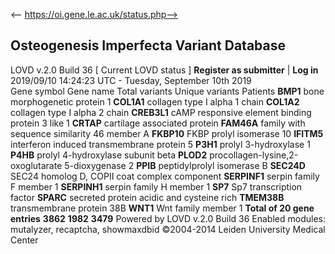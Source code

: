 <-- https://oi.gene.le.ac.uk/status.php-->

## Osteogenesis Imperfecta Variant Database
LOVD v.2.0 Build 36 [ Current LOVD status ] 
**Register as submitter** | **Log in**  
2019/09/10 14:24:23 UTC - Tuesday, September 10th 2019  
Gene symbol Gene name Total variants Unique variants Patients
**BMP1** bone morphogenetic protein 1
**COL1A1** collagen type I alpha 1 chain
**COL1A2** collagen type I alpha 2 chain
**CREB3L1** cAMP responsive element binding protein 3 like 1
**CRTAP** cartilage associated protein
**FAM46A** family with sequence similarity 46 member A
**FKBP10** FKBP prolyl isomerase 10
**IFITM5** interferon induced transmembrane protein 5
**P3H1** prolyl 3-hydroxylase 1
**P4HB** prolyl 4-hydroxylase subunit beta
**PLOD2** procollagen-lysine,2-oxoglutarate 5-dioxygenase 2
**PPIB** peptidylprolyl isomerase B
**SEC24D** SEC24 homolog D, COPII coat complex component
**SERPINF1** serpin family F member 1
**SERPINH1** serpin family H member 1
**SP7** Sp7 transcription factor
**SPARC** secreted protein acidic and cysteine rich
**TMEM38B** transmembrane protein 38B
**WNT1** Wnt family member 1
**Total of 20 gene entries** **3862** **1982** **3479**
Powered by LOVD v.2.0 Build 36 
Enabled modules: mutalyzer, recaptcha, showmaxdbid 
©2004-2014 Leiden University Medical Center
